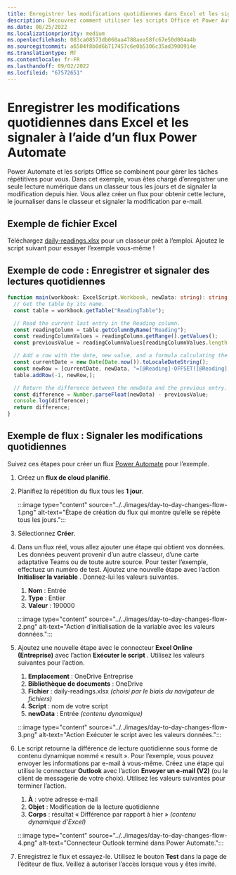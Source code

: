 ```yaml
---
title: Enregistrer les modifications quotidiennes dans Excel et les signaler à l’aide d’un flux Power Automate
description: Découvrez comment utiliser les scripts Office et Power Automate pour suivre les modifications de valeur dans un classeur
ms.date: 08/25/2022
ms.localizationpriority: medium
ms.openlocfilehash: 083ca08573db060aa4788aea58fc67e50d004a4b
ms.sourcegitcommit: a6504f8b0d6b717457c6e0b5306c35ad3900914e
ms.translationtype: MT
ms.contentlocale: fr-FR
ms.lasthandoff: 09/02/2022
ms.locfileid: "67572651"
---
```

# <a name="record-day-to-day-changes-in-excel-and-report-them-with-a-power-automate-flow"></a>Enregistrer les modifications quotidiennes dans Excel et les signaler à l’aide d’un flux Power Automate

Power Automate et les scripts Office se combinent pour gérer les tâches répétitives pour vous. Dans cet exemple, vous êtes chargé d’enregistrer une seule lecture numérique dans un classeur tous les jours et de signaler la modification depuis hier. Vous allez créer un flux pour obtenir cette lecture, le journaliser dans le classeur et signaler la modification par e-mail.

## <a name="sample-excel-file"></a>Exemple de fichier Excel

Téléchargez [daily-readings.xlsx](daily-readings.xlsx) pour un classeur prêt à l’emploi. Ajoutez le script suivant pour essayer l’exemple vous-même !

## <a name="sample-code-record-and-report-daily-readings"></a>Exemple de code : Enregistrer et signaler des lectures quotidiennes

```TypeScript
function main(workbook: ExcelScript.Workbook, newData: string): string {
  // Get the table by its name.
  const table = workbook.getTable("ReadingTable");

  // Read the current last entry in the Reading column.
  const readingColumn = table.getColumnByName("Reading");
  const readingColumnValues = readingColumn.getRange().getValues();
  const previousValue = readingColumnValues[readingColumnValues.length - 1][0] as number;

  // Add a row with the date, new value, and a formula calculating the difference.
  const currentDate = new Date(Date.now()).toLocaleDateString();
  const newRow = [currentDate, newData, "=[@Reading]-OFFSET([@Reading],-1,0)"];
  table.addRow(-1, newRow,);

  // Return the difference between the newData and the previous entry.
  const difference = Number.parseFloat(newData) - previousValue;
  console.log(difference);
  return difference;
}
```

## <a name="sample-flow-report-day-to-day-changes"></a>Exemple de flux : Signaler les modifications quotidiennes

Suivez ces étapes pour créer un flux [Power Automate](https://powerautomate.microsoft.com/) pour l’exemple.

1. Créez un **flux de cloud planifié**.
1. Planifiez la répétition du flux tous les **1 jour**.

    :::image type="content" source="../../images/day-to-day-changes-flow-1.png" alt-text="Étape de création du flux qui montre qu’elle se répète tous les jours.":::
1. Sélectionnez **Créer**.
1. Dans un flux réel, vous allez ajouter une étape qui obtient vos données. Les données peuvent provenir d’un autre classeur, d’une carte adaptative Teams ou de toute autre source. Pour tester l’exemple, effectuez un numéro de test. Ajoutez une nouvelle étape avec l’action **Initialiser la variable** . Donnez-lui les valeurs suivantes.
    1. **Nom** : Entrée
    1. **Type** : Entier
    1. **Valeur** : 190000

    :::image type="content" source="../../images/day-to-day-changes-flow-2.png" alt-text="Action d’initialisation de la variable avec les valeurs données.":::
1. Ajoutez une nouvelle étape avec le connecteur **Excel Online (Entreprise)** avec l’action **Exécuter le script** . Utilisez les valeurs suivantes pour l’action.
    1. **Emplacement** : OneDrive Entreprise
    1. **Bibliothèque de documents** : OneDrive
    1. **Fichier** : daily-readings.xlsx *(choisi par le biais du navigateur de fichiers)*
    1. **Script** : nom de votre script
    1. **newData** : Entrée *(contenu dynamique)*

    :::image type="content" source="../../images/day-to-day-changes-flow-3.png" alt-text="Action Exécuter le script avec les valeurs données.":::
1. Le script retourne la différence de lecture quotidienne sous forme de contenu dynamique nommé « result ». Pour l’exemple, vous pouvez envoyer les informations par e-mail à vous-même. Créez une étape qui utilise le connecteur **Outlook** avec l’action **Envoyer un e-mail (V2)** (ou le client de messagerie de votre choix). Utilisez les valeurs suivantes pour terminer l’action.
    1. **À** : votre adresse e-mail
    1. **Objet** : Modification de la lecture quotidienne
    1. **Corps** : résultat « Différence par rapport à hier » *(contenu dynamique d’Excel)*

    :::image type="content" source="../../images/day-to-day-changes-flow-4.png" alt-text="Connecteur Outlook terminé dans Power Automate.":::
1. Enregistrez le flux et essayez-le. Utilisez le bouton **Test** dans la page de l’éditeur de flux. Veillez à autoriser l’accès lorsque vous y êtes invité.
